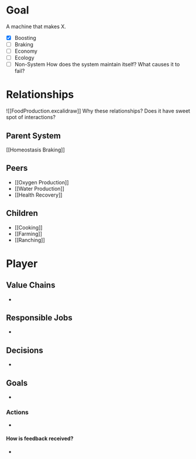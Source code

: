 # Goal
A machine that makes X.
- [x] Boosting
- [ ] Braking
- [ ] Economy
- [ ] Ecology
- [ ] Non-System
How does the system maintain itself? What causes it to fail?
# Relationships
![[FoodProduction.excalidraw]]
Why these relationships?
Does it have sweet spot of interactions?
## Parent System
[[Homeostasis Braking]]
## Peers
- [[Oxygen Production]]
- [[Water Production]]
- [[Health Recovery]]
## Children
- [[Cooking]]
- [[Farming]]
- [[Ranching]]
# Player
## Value Chains
- 
## Responsible Jobs
- 
## Decisions
- 
## Goals
- 
### Actions
- 
#### How is feedback received?
- 
